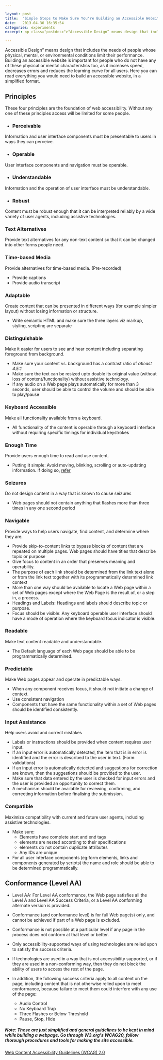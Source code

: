 ```yaml
---

layout: post
title:  "Simple Steps to Make Sure You're Building an Accessible Website"
date:   2013-04-30 16:35:54
categories: experiments
excerpt: <p class="postdesc">"Accessible Design” means design that includes the needs of people whose physical, mental, or environmental conditions limit their performance. Building an accessible website is important for people who do not have any of these physical or mental characteristics too, as it increases speed, decreases errors and reduces the learning curve for all users.</p>

---
```


Accessible Design” means design that includes the needs of people whose physical, mental, or environmental conditions limit their performance. Building an accessible website is important for people who do not have any of these physical or mental characteristics too, as it increases speed, decreases errors and reduces the learning curve for all users. Here you can read everything you would need to build an accessible website, in a simplified format.

## Principles

These four principles are the foundation of web accessibility. Without any one of these principles access will be limited for some people.

* ### Perceivable
Information and user interface components must be presentable to users in ways they can perceive.

* ### Operable
User interface components and navigation must be operable.

* ###  Understandable
Information and the operation of user interface must be understandable.

* ### Robust
Content must be robust enough that it can be interpreted reliably by a wide variety of user agents, including assistive technologies.


### Text Alternatives

Provide text alternatives for any non-text content so that it can be changed into other forms people need.

### Time-based Media

Provide alternatives for time-based media. (Pre-recorded)

  * Provide captions
  * Provide audio transcript

### Adaptable

Create content that can be presented in different ways (for example simpler layout) without losing information or structure.

* Write semantic HTML and make sure the three layers viz markup, styling, scripting are separate

### Distinguishable

Make it easier for users to see and hear content including separating foreground from background.

* Make sure your content vs. background has a contrast ratio of *atleast 4.5:1*
* Make sure the text can be resized upto double its original value (without loss of content/functionality) without assistive technology.
* If any audio on a Web page plays automatically for more than 3 seconds, user should be able to control the volume and should be able to play/pause

### Keyboard Accessible

Make all functionality available from a keyboard.

* All functionality of the content is operable through a keyboard interface without requiring specific timings for individual keystrokes

### Enough Time

Provide users enough time to read and use content.

* Putting it simple: Avoid moving, blinking, scrolling or auto-updating information. If doing so, [refer](http://www.w3.org/TR/UNDERSTANDING-WCAG20/time-limits.html)

### Seizures

Do not design content in a way that is known to cause seizures

* Web pages should not contain anything that flashes more than three times in any one second period

### Navigable

 Provide ways to help users navigate, find content, and determine where they are.

* Provide skip-to-content links to bypass blocks of content that are repeated on multiple pages.
Web pages should have titles that describe topic or purpose
* Give  focus to content in an order that preserves meaning and operability.
* The purpose of each link should be determined from the link text alone or from the link text together with its programmatically determined link context
* More than one way should be available to locate a Web page within a set of Web pages except where the Web Page is the result of, or a step in, a process.
* Headings and Labels: Headings and labels should describe topic or purpose.
* Focus should be visible: Any keyboard operable user interface should have a mode of operation where the keyboard focus indicator is visible.

### Readable

Make text content readable and understandable.

* The Default language of each Web page should be able to be programmatically determined.

### Predictable

Make Web pages appear and operate in predictable ways.

* When any component receives focus, it should not initiate a change of context.
* Use consistent navigation
* Components that have the same functionality within a set of Web pages should be identified consistently.

### Input Assistance
Help users avoid and correct mistakes

* Labels or instructions should be provided when content requires user input.
* If an input error is automatically detected, the item that is in error is identified and the error is described to the user in text. (Form validations)
* If an input error is automatically detected and suggestions for correction are known, then the suggestions should be provided to the user.
* Make sure that data entered by the user is checked for input errors and the user is provided an opportunity to correct them.
* A mechanism should be available for reviewing, confirming, and correcting information before finalising the submission.

### Compatible

Maximize compatibility with current and future user agents, including assistive technologies.

* Make sure:
    + Elements have complete start and end tags
    + elements are nested according to their specifications
    + elements do not contain duplicate attributes
    + Any IDs are unique
* For all user interface components (eg:form elements, links and components generated by scripts) the name and role should be able to be determined programmatically.


## Conformance (Level AA)

* Level AA: For Level AA conformance, the Web page satisfies all the Level A and Level AA Success Criteria, or a Level AA conforming alternate version is provided.

* Conformance (and conformance level) is for full Web page(s) only, and cannot be achieved if part of a Web page is excluded.

* Conformance is not possible at a particular level if any page in the process does not conform at that level or better.

* Only accessibility-supported ways of using technologies are relied upon to satisfy the success criteria.

* If technologies are used in a way that is not accessibility supported, or if they are used in a non-conforming way, then they do not block the ability of users to access the rest of the page.

* In addition, the following success criteria apply to all content on the page, including content that is not otherwise relied upon to meet conformance, because failure to meet them could interfere with any use of the page:

    + Audio Control
    + No Keyboard Trap
    + Three Flashes or Below Threshold
    + Pause, Stop, Hide

##### Note: These are just simplified and general guidelines to be kept in mind while building a webpage. Go through W3.org's WCAG20, follow *thorough* procedures and tools for making the site accessible.

[Web Content Accessibility Guidelines (WCAG) 2.0](http://www.w3.org/TR/WCAG20/)
